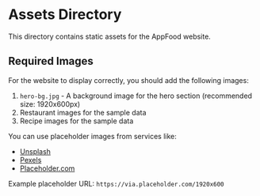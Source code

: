 # Assets Directory

This directory contains static assets for the AppFood website.

## Required Images

For the website to display correctly, you should add the following images:

1. `hero-bg.jpg` - A background image for the hero section (recommended size: 1920x600px)
2. Restaurant images for the sample data
3. Recipe images for the sample data

You can use placeholder images from services like:
- [Unsplash](https://unsplash.com/)
- [Pexels](https://www.pexels.com/)
- [Placeholder.com](https://placeholder.com/)

Example placeholder URL: `https://via.placeholder.com/1920x600`
